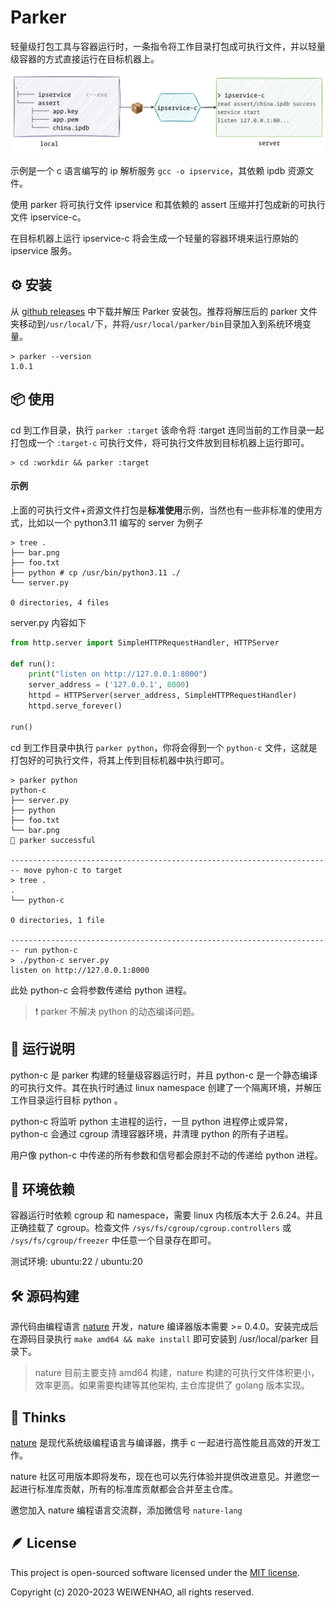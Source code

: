 # Parker

轻量级打包工具与容器运行时，一条指令将工作目录打包成可执行文件，并以轻量级容器的方式直接运行在目标机器上。

![](https://raw.githubusercontent.com/weiwenhao/pictures/main/blogs20230920174445.png)

示例是一个 c 语言编写的 ip 解析服务 `gcc -o ipservice`，其依赖 ipdb 资源文件。

使用 parker 将可执行文件 ipservice 和其依赖的 assert 压缩并打包成新的可执行文件 ipservice-c。

在目标机器上运行 ipservice-c 将会生成一个轻量的容器环境来运行原始的 ipservice 服务。

## ⚙️ 安装

从 [github releases](https://github.com/weiwenhao/parker/releases) 中下载并解压 Parker 安装包。推荐将解压后的 parker
文件夹移动到`/usr/local/`下，并将`/usr/local/parker/bin`目录加入到系统环境变量。

```
> parker --version
1.0.1
```

## 📦 使用

cd 到工作目录，执行 `parker :target` 该命令将 :target 连同当前的工作目录一起打包成一个 `:target-c`
可执行文件，将可执行文件放到目标机器上运行即可。

```
> cd :workdir && parker :target
```

#### 示例

上面的可执行文件+资源文件打包是**标准使用**示例，当然也有一些非标准的使用方式，比如以一个 python3.11 编写的 server 为例子

```
> tree .
├── bar.png
├── foo.txt
├── python # cp /usr/bin/python3.11 ./
└── server.py

0 directories, 4 files
```

server.py 内容如下

```python
from http.server import SimpleHTTPRequestHandler, HTTPServer

def run():
    print("listen on http://127.0.0.1:8000")
    server_address = ('127.0.0.1', 8000)
    httpd = HTTPServer(server_address, SimpleHTTPRequestHandler)
    httpd.serve_forever()

run()
```

cd 到工作目录中执行 `parker python`，你将会得到一个 `python-c` 文件，这就是打包好的可执行文件，将其上传到目标机器中执行即可。

```
> parker python
python-c
├── server.py
├── python
├── foo.txt
└── bar.png
🍻 parker successful

------------------------------------------------------------------------ move pyhon-c to target
> tree .
.
└── python-c

0 directories, 1 file

------------------------------------------------------------------------ run python-c
> ./python-c server.py
listen on http://127.0.0.1:8000
```

此处 python-c 会将参数传递给 python 进程。

> ❗️ parker 不解决 python 的动态编译问题。

## 🚢 运行说明

python-c 是 parker 构建的轻量级容器运行时，并且 python-c 是一个静态编译的可执行文件。其在执行时通过 linux namespace
创建了一个隔离环境，并解压工作目录运行目标 python 。

python-c 将监听 python 主进程的运行，一旦 python 进程停止或异常，python-c 会通过 cgroup 清理容器环境，并清理 python 的所有子进程。

用户像 python-c 中传递的所有参数和信号都会原封不动的传递给 python 进程。

## 🐧 环境依赖

容器运行时依赖 cgroup 和 namespace，需要 linux 内核版本大于 2.6.24。并且正确挂载了
cgroup。检查文件 `/sys/fs/cgroup/cgroup.controllers` 或 `/sys/fs/cgroup/freezer` 中任意一个目录存在即可。

测试环境: ubuntu:22 / ubuntu:20

## 🛠️ 源码构建

源代码由编程语言 [nature](https://github.com/nature-lang/nature) 开发，nature 编译器版本需要 >=
0.4.0。安装完成后在源码目录执行 `make amd64 && make install` 即可安装到 /usr/local/parker 目录下。

> nature 目前主要支持 amd64 构建，nature 构建的可执行文件体积更小，效率更高。如果需要构建等其他架构, 主仓库提供了 golang
> 版本实现。

## 🎉 Thinks

[nature](https://github.com/nature-lang/nature) 是现代系统级编程语言与编译器，携手 c 一起进行高性能且高效的开发工作。

nature 社区可用版本即将发布，现在也可以先行体验并提供改进意见。并邀您一起进行标准库贡献，所有的标准库贡献都会合并至主仓库。

邀您加入 nature 编程语言交流群，添加微信号 `nature-lang`

## 🪶 License

This project is open-sourced software licensed under the [MIT license](https://opensource.org/licenses/MIT).

Copyright (c) 2020-2023 WEIWENHAO, all rights reserved.
